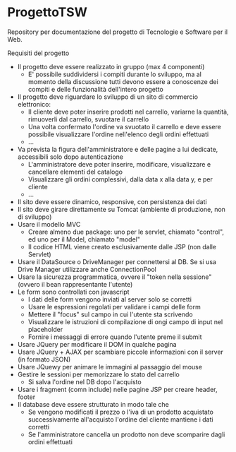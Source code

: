 # ProgettoTSW
Repository per documentazione del progetto di Tecnologie e Software per il Web.

Requisiti del progetto
- Il progetto deve essere realizzato in gruppo (max 4 componenti)
  - E' possibile suddividersi i compiti durante lo sviluppo, ma al momento della discussione tutti devono essere a conoscenze dei compiti e delle funzionalità dell'intero progetto
- Il progetto deve riguardare lo sviluppo di un sito di commercio elettronico:
  - Il cliente deve poter inserire prodotti nel carrello, variarne la quantità, rimuoverli dal carrello, svuotare il carrello
  - Una volta confermato l'ordine va svuotato il carrello e deve essere possibile visualizzare l'ordine nell'elenco degli ordini effettuati
  - ...
- Va prevista la figura dell'amministratore e delle pagine a lui dedicate, accessibili solo dopo autenticazione
  - L'amministratore deve poter inserire, modificare, visualizzare e cancellare elementi del catalogo
  - Visualizzare gli ordini complessivi, dalla data x alla data y, e per cliente
  - ...
- Il sito deve essere dinamico, responsive, con persistenza dei dati
- Il sito deve girare direttamente su Tomcat (ambiente di produzione, non di sviluppo)
- Usare il modello MVC
  - Creare almeno due package: uno per le servlet, chiamato "control", ed uno per il Model, chiamato "model"
  - Il codice HTML viene creato esclusivamente dalle JSP (non dalle Servlet)
- Usare il DataSource o DriveManager per connettersi al DB. Se si usa Drive Manager utilizzare anche ConnectionPool
- Usare la sicurezza programmatica, ovvere il "token nella sessione" (ovvero il bean rappresentante l'utente)
- Le form sono controllati con javascript
  - I dati delle form vengono inviati al server solo se corretti
  - Usare le espressioni regolati per validare i campi delle form
  - Mettere il "focus" sul campo in cui l'utente sta scrivendo
  - Visualizzare le istruzioni di compilazione di ongi campo di input nel placeholder
  - Fornire i messaggi di errore quando l'utente preme il submit
- Usare JQuery per modificare il DOM in qualche pagina
- Usare JQuery + AJAX per scambiare piccole informazioni con il server (in formato JSON)
- Usare JQuewy per animare le immagini al passaggio del mouse
- Gestire le sessioni per memorizzare lo stato del carrello
  - Si salva l'ordine nel DB dopo l'acquisto
- Usare i fragment (comn include) nelle pagine JSP per creare header, footer
- Il database deve essere strutturato in modo tale che
  - Se vengono modificati il prezzo o l'iva di un prodotto acquistato successivamente all'acquisto l'ordine del cliente mantiene i dati corretti
  - Se l'amministratore cancella un prodotto non deve scomparire dagli ordini effettuati    

